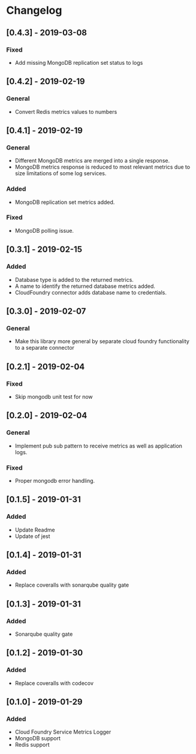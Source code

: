 # Changelog

## [0.4.3] - 2019-03-08

### Fixed

- Add missing MongoDB replication set status to logs

## [0.4.2] - 2019-02-19

### General

- Convert Redis metrics values to numbers

## [0.4.1] - 2019-02-19

### General

- Different MongoDB metrics are merged into a single response.
- MongoDB metrics response is reduced to most relevant metrics due to size limitations of some log services.

### Added
- MongoDB replication set metrics added.

### Fixed

- MongoDB polling issue.

## [0.3.1] - 2019-02-15

### Added

- Database type is added to the returned metrics.
- A name to identify the returned database metrics added.
- CloudFoundry connector adds database name to credentials.

## [0.3.0] - 2019-02-07

### General

- Make this library more general by separate cloud foundry functionality to a separate connector

## [0.2.1] - 2019-02-04

### Fixed

- Skip mongodb unit test for now

## [0.2.0] - 2019-02-04

### General

- Implement pub sub pattern to receive metrics as well as application logs.

### Fixed

- Proper mongodb error handling.

## [0.1.5] - 2019-01-31

### Added

- Update Readme
- Update of jest

## [0.1.4] - 2019-01-31

### Added

- Replace coveralls with sonarqube quality gate

## [0.1.3] - 2019-01-31

### Added

- Sonarqube quality gate

## [0.1.2] - 2019-01-30

### Added

- Replace coveralls with codecov

## [0.1.0] - 2019-01-29

### Added

- Cloud Foundry Service Metrics Logger
- MongoDB support
- Redis support
